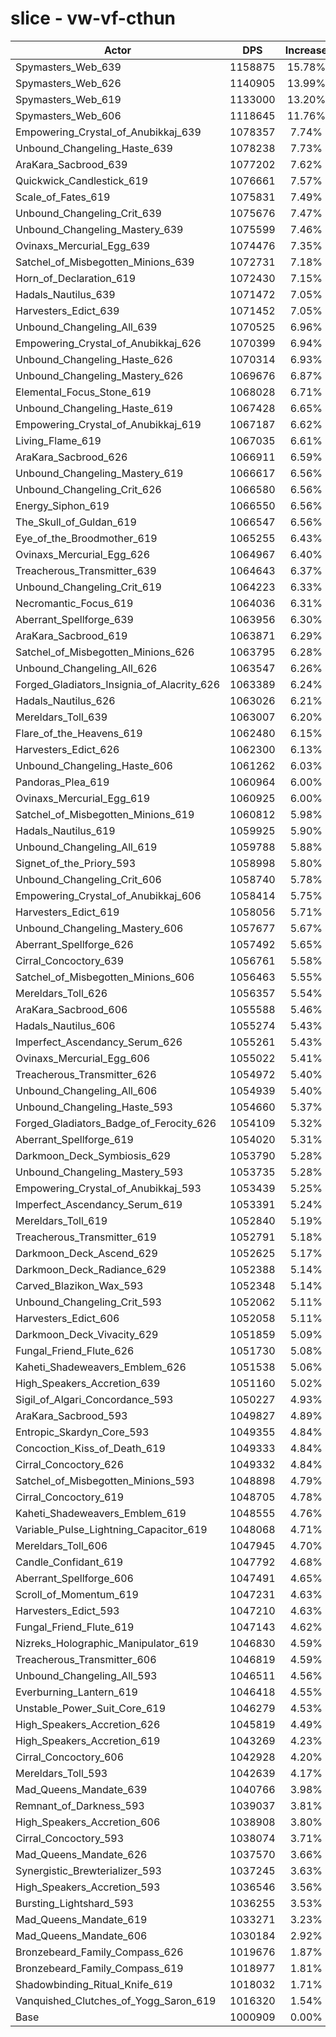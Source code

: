 # slice - vw-vf-cthun
| Actor | DPS | Increase |
|---|:---:|:---:|
|Spymasters_Web_639|1158875|15.78%|
|Spymasters_Web_626|1140905|13.99%|
|Spymasters_Web_619|1133000|13.20%|
|Spymasters_Web_606|1118645|11.76%|
|Empowering_Crystal_of_Anubikkaj_639|1078357|7.74%|
|Unbound_Changeling_Haste_639|1078238|7.73%|
|AraKara_Sacbrood_639|1077202|7.62%|
|Quickwick_Candlestick_619|1076661|7.57%|
|Scale_of_Fates_619|1075831|7.49%|
|Unbound_Changeling_Crit_639|1075676|7.47%|
|Unbound_Changeling_Mastery_639|1075599|7.46%|
|Ovinaxs_Mercurial_Egg_639|1074476|7.35%|
|Satchel_of_Misbegotten_Minions_639|1072731|7.18%|
|Horn_of_Declaration_619|1072430|7.15%|
|Hadals_Nautilus_639|1071472|7.05%|
|Harvesters_Edict_639|1071452|7.05%|
|Unbound_Changeling_All_639|1070525|6.96%|
|Empowering_Crystal_of_Anubikkaj_626|1070399|6.94%|
|Unbound_Changeling_Haste_626|1070314|6.93%|
|Unbound_Changeling_Mastery_626|1069676|6.87%|
|Elemental_Focus_Stone_619|1068028|6.71%|
|Unbound_Changeling_Haste_619|1067428|6.65%|
|Empowering_Crystal_of_Anubikkaj_619|1067187|6.62%|
|Living_Flame_619|1067035|6.61%|
|AraKara_Sacbrood_626|1066911|6.59%|
|Unbound_Changeling_Mastery_619|1066617|6.56%|
|Unbound_Changeling_Crit_626|1066580|6.56%|
|Energy_Siphon_619|1066550|6.56%|
|The_Skull_of_Guldan_619|1066547|6.56%|
|Eye_of_the_Broodmother_619|1065255|6.43%|
|Ovinaxs_Mercurial_Egg_626|1064967|6.40%|
|Treacherous_Transmitter_639|1064643|6.37%|
|Unbound_Changeling_Crit_619|1064223|6.33%|
|Necromantic_Focus_619|1064036|6.31%|
|Aberrant_Spellforge_639|1063956|6.30%|
|AraKara_Sacbrood_619|1063871|6.29%|
|Satchel_of_Misbegotten_Minions_626|1063795|6.28%|
|Unbound_Changeling_All_626|1063547|6.26%|
|Forged_Gladiators_Insignia_of_Alacrity_626|1063389|6.24%|
|Hadals_Nautilus_626|1063026|6.21%|
|Mereldars_Toll_639|1063007|6.20%|
|Flare_of_the_Heavens_619|1062480|6.15%|
|Harvesters_Edict_626|1062300|6.13%|
|Unbound_Changeling_Haste_606|1061262|6.03%|
|Pandoras_Plea_619|1060964|6.00%|
|Ovinaxs_Mercurial_Egg_619|1060925|6.00%|
|Satchel_of_Misbegotten_Minions_619|1060812|5.98%|
|Hadals_Nautilus_619|1059925|5.90%|
|Unbound_Changeling_All_619|1059788|5.88%|
|Signet_of_the_Priory_593|1058998|5.80%|
|Unbound_Changeling_Crit_606|1058740|5.78%|
|Empowering_Crystal_of_Anubikkaj_606|1058414|5.75%|
|Harvesters_Edict_619|1058056|5.71%|
|Unbound_Changeling_Mastery_606|1057677|5.67%|
|Aberrant_Spellforge_626|1057492|5.65%|
|Cirral_Concoctory_639|1056761|5.58%|
|Satchel_of_Misbegotten_Minions_606|1056463|5.55%|
|Mereldars_Toll_626|1056357|5.54%|
|AraKara_Sacbrood_606|1055588|5.46%|
|Hadals_Nautilus_606|1055274|5.43%|
|Imperfect_Ascendancy_Serum_626|1055261|5.43%|
|Ovinaxs_Mercurial_Egg_606|1055022|5.41%|
|Treacherous_Transmitter_626|1054972|5.40%|
|Unbound_Changeling_All_606|1054939|5.40%|
|Unbound_Changeling_Haste_593|1054660|5.37%|
|Forged_Gladiators_Badge_of_Ferocity_626|1054109|5.32%|
|Aberrant_Spellforge_619|1054020|5.31%|
|Darkmoon_Deck_Symbiosis_629|1053790|5.28%|
|Unbound_Changeling_Mastery_593|1053735|5.28%|
|Empowering_Crystal_of_Anubikkaj_593|1053439|5.25%|
|Imperfect_Ascendancy_Serum_619|1053391|5.24%|
|Mereldars_Toll_619|1052840|5.19%|
|Treacherous_Transmitter_619|1052791|5.18%|
|Darkmoon_Deck_Ascend_629|1052625|5.17%|
|Darkmoon_Deck_Radiance_629|1052388|5.14%|
|Carved_Blazikon_Wax_593|1052348|5.14%|
|Unbound_Changeling_Crit_593|1052062|5.11%|
|Harvesters_Edict_606|1052058|5.11%|
|Darkmoon_Deck_Vivacity_629|1051859|5.09%|
|Fungal_Friend_Flute_626|1051730|5.08%|
|Kaheti_Shadeweavers_Emblem_626|1051538|5.06%|
|High_Speakers_Accretion_639|1051160|5.02%|
|Sigil_of_Algari_Concordance_593|1050227|4.93%|
|AraKara_Sacbrood_593|1049827|4.89%|
|Entropic_Skardyn_Core_593|1049355|4.84%|
|Concoction_Kiss_of_Death_619|1049333|4.84%|
|Cirral_Concoctory_626|1049332|4.84%|
|Satchel_of_Misbegotten_Minions_593|1048898|4.79%|
|Cirral_Concoctory_619|1048705|4.78%|
|Kaheti_Shadeweavers_Emblem_619|1048555|4.76%|
|Variable_Pulse_Lightning_Capacitor_619|1048068|4.71%|
|Mereldars_Toll_606|1047945|4.70%|
|Candle_Confidant_619|1047792|4.68%|
|Aberrant_Spellforge_606|1047491|4.65%|
|Scroll_of_Momentum_619|1047231|4.63%|
|Harvesters_Edict_593|1047210|4.63%|
|Fungal_Friend_Flute_619|1047143|4.62%|
|Nizreks_Holographic_Manipulator_619|1046830|4.59%|
|Treacherous_Transmitter_606|1046819|4.59%|
|Unbound_Changeling_All_593|1046511|4.56%|
|Everburning_Lantern_619|1046418|4.55%|
|Unstable_Power_Suit_Core_619|1046279|4.53%|
|High_Speakers_Accretion_626|1045819|4.49%|
|High_Speakers_Accretion_619|1043269|4.23%|
|Cirral_Concoctory_606|1042928|4.20%|
|Mereldars_Toll_593|1042639|4.17%|
|Mad_Queens_Mandate_639|1040766|3.98%|
|Remnant_of_Darkness_593|1039037|3.81%|
|High_Speakers_Accretion_606|1038908|3.80%|
|Cirral_Concoctory_593|1038074|3.71%|
|Mad_Queens_Mandate_626|1037570|3.66%|
|Synergistic_Brewterializer_593|1037245|3.63%|
|High_Speakers_Accretion_593|1036546|3.56%|
|Bursting_Lightshard_593|1036255|3.53%|
|Mad_Queens_Mandate_619|1033271|3.23%|
|Mad_Queens_Mandate_606|1030184|2.92%|
|Bronzebeard_Family_Compass_626|1019676|1.87%|
|Bronzebeard_Family_Compass_619|1018977|1.81%|
|Shadowbinding_Ritual_Knife_619|1018032|1.71%|
|Vanquished_Clutches_of_Yogg_Saron_619|1016320|1.54%|
|Base|1000909|0.00%|

